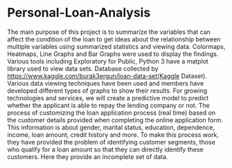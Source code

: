 # Personal-Loan-Analysis

The main purpose of this project is to summarize the variables that can affect the condition of the
loan to get ideas about the relationship between multiple variables using summarized statistics and
viewing data. Colormaps, Heatmaps, Line Graphs and Bar Graphs were used to display the
findings.
Various tools including Exploratory for Public, Python 3 have a matplot library used to view data
sets. Database collected by https://www.kaggle.com/burak3ergun/loan-data-set(Kaggle Dataset).
Various data viewing techniques have been used and members have developed different types of
graphs to show their results.
For growing technologies and services, we will create a predictive model to predict whether the
applicant is able to repay the lending company or not. The process of customizing the loan
application process (real time) based on the customer details provided when completing the online
application form.
This information is about gender, marital status, education, dependence, income, loan amount,
credit history and more. To make this process work, they have provided the problem of
identifying customer segments, those who qualify for a loan amount so that they can directly
identify these customers. Here they provide an incomplete set of data.
